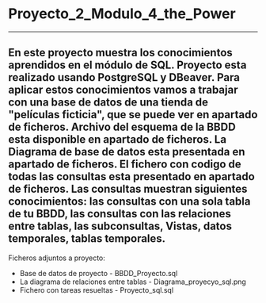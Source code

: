  # Proyecto_2_Modulo_4_the_Power
 ----------------------------------------------------------------
En este proyecto muestra los conocimientos aprendidos en el módulo de SQL. 
Proyecto esta realizado  usando  PostgreSQL y  DBeaver.
Para aplicar estos conocimientos vamos a trabajar con una base de datos de una tienda de "películas ficticia",  que se puede ver en apartado de ficheros.
Archivo del esquema de la BBDD esta disponible en apartado de ficheros.
La Diagrama de base de datos esta presentada en apartado de ficheros.
El fichero con codigo de todas las consultas esta presentado en apartado de ficheros. Las consultas muestran siguientes conocimientos: las consultas con una sola tabla de tu BBDD,  las consultas con las relaciones entre tablas,  las subconsultas, Vistas,  datos temporales, tablas temporales.
------------------------------------------------------------------
Ficheros adjuntos a proyecto:
- Base de datos de proyecto - BBDD_Proyecto.sql
- La diagrama de relaciones entre tablas - Diagrama_proyecyo_sql.png
- Fichero con tareas resueltas - Proyecto_sql.sql
